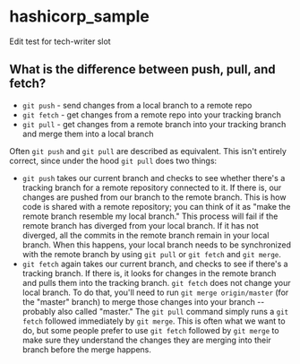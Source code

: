 # hashicorp_sample
Edit test for tech-writer slot
## What is the difference between push, pull, and fetch?

- `git push` - send changes from a local branch to a remote repo
- `git fetch` - get changes from a remote repo into your tracking branch
- `git pull` - get changes from a remote branch into your tracking branch and merge them into a local branch

Often `git push` and `git pull` are described as equivalent. This isn't entirely correct, since under the hood `git pull` does two things: 
- `git push` takes our current branch and checks to see whether there's a tracking branch for a remote repository connected to it. If there is, our changes are pushed from our branch to the remote branch. This is how code is shared with a remote repository; you can think of it as "make the remote branch resemble my local branch." This process will fail if the remote branch has diverged from your local branch. If it has not diverged, all the commits in the remote branch remain in your local branch. When this happens, your local branch needs to be synchronized with the remote branch by using `git pull` or `git fetch` and `git merge`.
- `git fetch` again takes our current branch, and checks to see if there's a tracking branch. If there is, it looks for changes in the remote branch and pulls them into the tracking branch. `git fetch` does not change your local branch. To do that, you'll need to run `git merge origin/master` (for the "master" branch) to merge those changes into your branch -- probably also called "master." The `git pull` command simply runs a `git fetch` followed immediately by `git merge`. This is often what we want to do, but some people prefer to use `git fetch` followed by `git merge` to make sure they understand the changes they are merging into their branch before the merge happens.